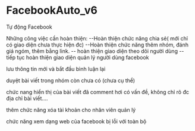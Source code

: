 # FacebookAuto_v6
Tự động Facebook


Những công việc cần hoàn thiện:
--Hoàn thiện chức năng chia sẻ( mới chỉ có giao diện chưa thực hiện đc)
--Hoàn thiện chức năng thêm nhóm, đánh giá ngóm, thêm bằng link.
-- hoàn thiện giao diện theo dõi người dùng
-- tiếp tục hoàn thiện giao diện quản lý người dùng facebook


lưu thông tin mới và bắt đầu bình luận lại

duyệt bài viết trong nhóm còn chưa có (chưa cụ thể)

chức nang hiển thị của bài viết đã comment hơi có vấn đề, không chỉ rõ đc địa chỉ bài viết....


thêm chức năng xóa tài khoản cho nhân viên quản lý


chức năng xem dạng web của facebook bị lỗi với toàn bộ 






